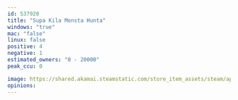 ```yaml
---
id: 537920
title: "Supa Kila Monsta Hunta"
windows: "true"
mac: "false"
linux: false
positive: 4
negative: 1
estimated_owners: "0 - 20000"
peak_ccu: 0

image: https://shared.akamai.steamstatic.com/store_item_assets/steam/apps/537920/header.jpg?t=1508426897
opinions:
---
```

